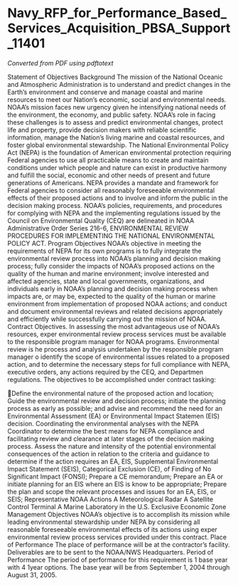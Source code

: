 # Navy_RFP_for_Performance_Based_Services_Acquisition_PBSA_Support_11401

_Converted from PDF using pdftotext_

Statement of Objectives
Background
The mission of the National Oceanic and Atmospheric Administration is to
understand and predict changes in the Earth’s environment and conserve
and manage coastal and marine resources to meet our Nation’s economic,
social and environmental needs. NOAA’s mission faces new urgency given
he intensifying national needs of the environment, the economy, and
public safety. NOAA’s role in facing these challenges is to assess and
predict environmental changes, protect life and property, provide
decision makers with reliable scientific information, manage the
Nation’s living marine and coastal resources, and foster global
environmental stewardship. The National Environmental Policy Act (NEPA)
is the foundation of American environmental protection requiring Federal
agencies to use all practicable means to create and maintain conditions
under which people and nature can exist in productive harmony and
fulfill the social, economic and other needs of present and future
generations of Americans. NEPA provides a mandate and framework for
Federal agencies to consider all reasonably foreseeable environmental
effects of their proposed actions and to involve and inform the public
in the decision making process. NOAA’s policies, requirements, and
procedures for complying with NEPA and the implementing regulations
issued by the Council on Environmental Quality (CEQ) are delineated in
NOAA Administrative Order Series
216-6, ENVIRONMENTAL REVIEW PROCEDURES FOR IMPLEMENTING THE NATIONAL
ENVIRONMENTAL POLICY ACT.
Program Objectives
NOAA’s objective in meeting the requirements of NEPA for its own
programs is to fully integrate the environmental review process into
NOAA’s planning and decision making process; fully consider the impacts
of NOAA’s proposed actions on the quality of the human and marine
environment; involve interested and affected agencies, state and local
governments, organizations, and individuals early in NOAA’s planning and
decision making process when impacts are, or may be, expected to the
quality of the human or marine environment from implementation of
proposed NOAA actions; and conduct and document environmental reviews
and related decisions appropriately and efficiently while successfully
carrying out the mission of NOAA.
Contract Objectives.
In assessing the most advantageous use of NOAA’s resources, exper
environmental review process services must be available to the
responsible program manager for NOAA programs. Environmental review is
he process and analysis undertaken by the responsible program manager
o identify the scope of environmental issues related to a proposed
action, and to determine the necessary steps for full compliance with
NEPA, executive orders, any actions required by the CEQ, and Departmen
regulations. The objectives to be accomplished under contract tasking:

Define the environmental nature of the proposed action and location;
Guide the environmental review and decision process; initiate the
planning process as early as possible; and advise and recommend the need
for an Environmental Assessment (EA) or Environmental Impact Statemen
(EIS) decision.
Coordinating the environmental analyses with the NEPA Coordinator to
determine the best means for NEPA compliance and facilitating review and
clearance at later stages of the decision making process.
Assess the nature and intensity of the potential environmental
consequences of the action in relation to the criteria and guidance to
determine if the action requires an EA, EIS, Supplemental Environmental
Impact Statement (SEIS), Categorical Exclusion (CE), of Finding of No
Significant Impact (FONSI);
Prepare a CE memorandum;
Prepare an EA or initiate planning for an EIS where an EIS is know to be
appropriate;
Prepare the plan and scope the relevant processes and issues for an EA,
EIS, or SEIS;
Representative NOAA Actions
A Meteorological Radar
A Satellite Control Terminal
A Marine Laboratory in the U.S. Exclusive Economic Zone
Management Objectives
NOAA’s objective is to accomplish its mission while leading
environmental stewardship under NEPA by considering all reasonable
foreseeable environmental effects of its actions using exper
environmental review process services provided under this contract.
Place of Performance
The place of performance will be at the contractor’s facility.
Deliverables are to be sent to the NOAA/NWS Headquarters.
Period of Performance
The period of performance for this requirement is 1 base year with 4 1year options. The base year will be from September 1, 2004 through
August 31, 2005.

